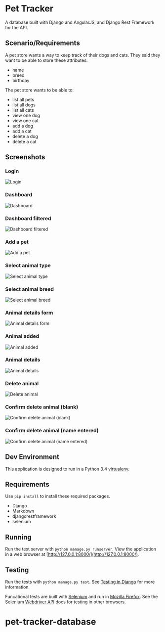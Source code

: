 # Pet Tracker

A database built with Django and AngularJS, and Django Rest Framework for the API.

## Scenario/Requirements

A pet store wants a way to keep track of their dogs and cats.
They said they want to be able to store these attributes:

* name
* breed
* birthday

The pet store wants to be able to:

* list all pets
* list all dogs
* list all cats
* view one dog
* view one cat
* add a dog
* add a cat
* delete a dog
* delete a cat

## Screenshots

### Login
![Login](https://github.com/sarahschoonmaker/pet-tracker/blob/eef3c39ad7c32a35e8f878d1267389789f4b212f/00-login.png)
### Dashboard
![Dashboard](https://github.com/sarahschoonmaker/pet-tracker/blob/eef3c39ad7c32a35e8f878d1267389789f4b212f/01-dashboard.png)
### Dashboard filtered
![Dashboard filtered](https://github.com/sarahschoonmaker/pet-tracker/blob/eef3c39ad7c32a35e8f878d1267389789f4b212f/02-dashboard-filtered.png)
### Add a pet
![Add a pet](https://github.com/sarahschoonmaker/pet-tracker/blob/eef3c39ad7c32a35e8f878d1267389789f4b212f/04-add-a-pet.png)
### Select animal type
![Select animal type](https://github.com/sarahschoonmaker/pet-tracker/blob/eef3c39ad7c32a35e8f878d1267389789f4b212f/05-select-animal-type.png)
### Select animal breed
![Select animal breed](https://github.com/sarahschoonmaker/pet-tracker/blob/eef3c39ad7c32a35e8f878d1267389789f4b212f/06-select-animal-breed.png)
### Animal details form
![Animal details form](https://github.com/sarahschoonmaker/pet-tracker/blob/eef3c39ad7c32a35e8f878d1267389789f4b212f/07-animal-details-form.png)
### Animal added
![Animal added](https://github.com/sarahschoonmaker/pet-tracker/blob/eef3c39ad7c32a35e8f878d1267389789f4b212f/08-animal-added.png)
### Animal details
![Animal details](https://github.com/sarahschoonmaker/pet-tracker/blob/eef3c39ad7c32a35e8f878d1267389789f4b212f/09-animal-details.png)
### Delete animal
![Delete animal](https://github.com/sarahschoonmaker/pet-tracker/blob/eef3c39ad7c32a35e8f878d1267389789f4b212f/10-delete-animal.png)
### Confirm delete animal (blank)
![Confirm delete animal (blank)](https://github.com/sarahschoonmaker/pet-tracker/blob/eef3c39ad7c32a35e8f878d1267389789f4b212f/11-confirm-delete-animal-blank.png)
### Confirm delete animal (name entered)
![Confirm delete animal (name entered)](https://github.com/sarahschoonmaker/pet-tracker/blob/eef3c39ad7c32a35e8f878d1267389789f4b212f/12-confirm-delete-animal-name-enetered.png)

## Dev Environment

This application is designed to run in a Python 3.4
[virtualenv](https://virtualenv.pypa.io/en/latest/).

## Requirements

Use `pip install` to install these required packages.

* Django
* Markdown
* djangorestframework
* selenium

## Running

Run the test server with `python manage.py runserver`. View the application in
a web browser at [http://127.0.0.1:8000/](http://127.0.0.1:8000/).

## Testing

Run the tests with `python manage.py test`. See
[Testing in Django](https://docs.djangoproject.com/en/1.8/topics/testing/) for
more information.

Funcational tests are built with
[Selenium](https://selenium-python.readthedocs.org/) and run in
[Mozilla Firefox](https://www.mozilla.org/en-US/firefox/products/). See the
Selenium [Webdriver API](https://selenium-python.readthedocs.org/api.html) docs
for testing in other browsers.


# pet-tracker-database
